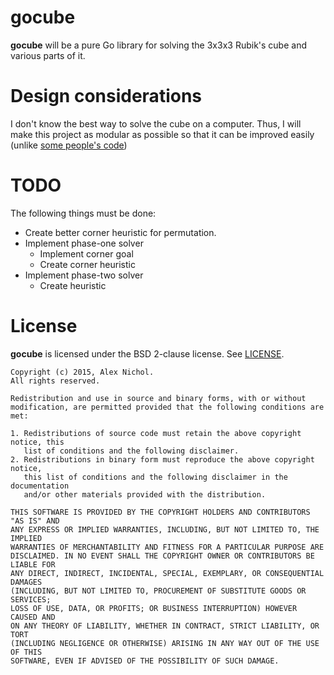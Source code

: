 # gocube

**gocube** will be a pure Go library for solving the 3x3x3 Rubik's cube and various parts of it.

# Design considerations

I don't know the best way to solve the cube on a computer. Thus, I will make this project as modular as possible so that it can be improved easily (unlike [some people's code](https://github.com/lgarron/shuang-chen-projects/blob/dee5de0485d20b6f7759e11b5aef248d9e0f2dda/min2phase-java/src/CoordCube.java#L225))

# TODO

The following things must be done:

 * Create better corner heuristic for permutation.
 * Implement phase-one solver
   * Implement corner goal
   * Create corner heuristic
 * Implement phase-two solver
   * Create heuristic

# License

**gocube** is licensed under the BSD 2-clause license. See [LICENSE](LICENSE).

```
Copyright (c) 2015, Alex Nichol.
All rights reserved.

Redistribution and use in source and binary forms, with or without
modification, are permitted provided that the following conditions are met:

1. Redistributions of source code must retain the above copyright notice, this
   list of conditions and the following disclaimer. 
2. Redistributions in binary form must reproduce the above copyright notice,
   this list of conditions and the following disclaimer in the documentation
   and/or other materials provided with the distribution.

THIS SOFTWARE IS PROVIDED BY THE COPYRIGHT HOLDERS AND CONTRIBUTORS "AS IS" AND
ANY EXPRESS OR IMPLIED WARRANTIES, INCLUDING, BUT NOT LIMITED TO, THE IMPLIED
WARRANTIES OF MERCHANTABILITY AND FITNESS FOR A PARTICULAR PURPOSE ARE
DISCLAIMED. IN NO EVENT SHALL THE COPYRIGHT OWNER OR CONTRIBUTORS BE LIABLE FOR
ANY DIRECT, INDIRECT, INCIDENTAL, SPECIAL, EXEMPLARY, OR CONSEQUENTIAL DAMAGES
(INCLUDING, BUT NOT LIMITED TO, PROCUREMENT OF SUBSTITUTE GOODS OR SERVICES;
LOSS OF USE, DATA, OR PROFITS; OR BUSINESS INTERRUPTION) HOWEVER CAUSED AND
ON ANY THEORY OF LIABILITY, WHETHER IN CONTRACT, STRICT LIABILITY, OR TORT
(INCLUDING NEGLIGENCE OR OTHERWISE) ARISING IN ANY WAY OUT OF THE USE OF THIS
SOFTWARE, EVEN IF ADVISED OF THE POSSIBILITY OF SUCH DAMAGE.
```

